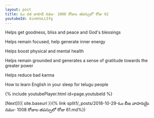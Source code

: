 ```yaml
---
layout: post
title: ఓం దశ బాహవే నమః- 1008 రోజుల తపస్సులో రోజు 62
youtubeId: 4inmVoLL5fg
---
```

 
 
Helps get goodness, bliss and peace and God's blessings
 
Helps remain focused, help generate inner energy 
 
Helps boost physical and mental health 
 
Helps remain grounded and generates a sense of gratitude towards the greater power 
 
Helps reduce bad karma
 
How to learn English in your sleep for telugu people
 
 
 
 


{% include youtubePlayer.html id=page.youtubeId %}
 
[Next]({{ site.baseurl }}{% link split1/_posts/2018-10-29-ఓం బీజ వాహనయై నమః- 1008 రోజుల తపస్సులో రోజు 61.md%})
 
